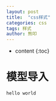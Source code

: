 ```yaml
---
layout: post
title:  "css样式"
categories: css
tags: 样式
author: 熊叩
---
```


* content
{:toc}


# 模型导入

```js
hello world 

```

